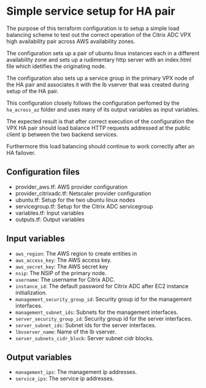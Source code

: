 # Simple service setup for HA pair

The purpose of this terraform configuration is to
setup a simple load balancing scheme to test out
the correct operation of the Citrix ADC VPX high availability pair across
AWS availability zones.

The configuration sets up a pair of ubuntu linux instances each in a different
availability zone and sets up a rudimentary http server with an index.html file
which idetifies the originating node.

The configuration also sets up a service group in the primary VPX node of the HA
pair and associates it with the lb vserver that was created during setup of the HA pair.

This configuration closely follows the configuration perfomed by the `ha_across_az` folder
and uses many of its output variables as input variables.

The expected result is that after correct execution of the configuration
the VPX HA pair should load balance HTTP requests addressed at the public client ip
between the two backend services.

Furthermore this load balancing should continue to work correctly after an HA failover.


## Configuration files

* provider\_aws.tf: AWS provider configuration
* provider\_citrixadc.tf: Netscaler provider configuration
* ubuntu.tf: Setup for the two ubuntu linux nodes
* servicegroup.tf: Setup for the Citrix ADC servicegroup
* variables.tf: Input variables
* outputs.tf: Output variables

## Input variables

* `aws_region`: The AWS region to create entities in
* `aws_access_key`: The AWS access key.
* `aws_secret_key`: The AWS secret key
* `nsip`: The NSIP of the primary node.
* `username`: The username for Citrix ADC.
* `instance_id`: The default password for Citrix ADC after EC2 instance initialization.
* `management_security_group_id`: Security group id for the management interfaces.
* `management_subnet_ids`: Subnets for the management interfaces.
* `server_security_group_id`: Security group id for the server interfaces.
* `server_subnet_ids`: Subnet ids for the server interfaces.
* `lbvserver_name`: Name of the lb vserver.
* `server_subnets_cidr_block`: Server subnet cidr blocks.

## Output variables

* `management_ips`: The management ip addresses.
* `service_ips`: The service ip addresses.
